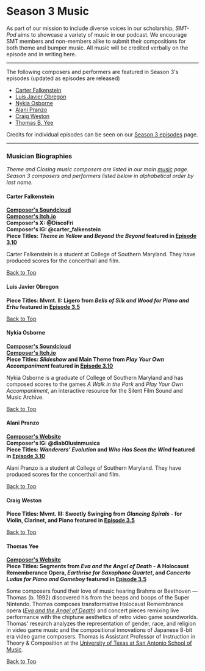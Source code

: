 <div class="hero-image" style="background-image: url('/images/pexels-kai-pilger-1132147.jpg');" alt="Headphones on a keyboard. Credit: Photo by Kai Pilger">
  <div class="hero-text" style = "left:150px">
    <h1>Season 3 Music</h1>
  </div>
</div>

As part of our mission to include diverse voices in our scholarship, _SMT-Pod_ aims to showcase a variety of music in our podcast. We encourage SMT members and non-members alike to submit their compositions for both theme and bumper music. All music will be credited verbally on the episode and in writing here.

<hr>
<div id="s3features">
<p>The following composers and performers are featured in Season 3's episodes (updated as episodes are released)</p>
<ul>
<li><a href="#falkenstein">Carter Falkenstein</a></li>
<li><a href="#obregon">Luis Javier Obregon</a></li>
<li><a href="#osborne">Nykia Osborne</a></li>
<li><a href="#pranzo">Alani Pranzo</a></li>
<li><a href="#weston">Craig Weston</a></li>
<li><a href="#yee">Thomas B. Yee</a></li>
</ul>

<p>Credits for individual episodes can be seen on our <a href="/episodes/season03">Season 3 episodes</a> page.</p>
<hr>
<div id="s3composerbios">
<h3>Musician Biographies</h3>
<p><em>Theme and Closing music composers are listed in our main <a href="/music#composerbios">music</a> page. Season 3 composers and performers listed below in alphabetical order by last name.</em></p>

<div class="biobox" id="falkenstein">
<a name="falkenstein"></a>
<h4><strong>Carter Falkenstein</strong></h4>
<p style="font-size: 14px; font-weight: bold;"><a href="https://soundcloud.com/discofry" target="_blank">Composer's Soundcloud</a><br/>
<a href="https://discofry.itch.io/" target="_blank">Composer's Itch.io</a><br/>
Composer's X: @DiscoFri<br/>
Composer's IG: @carter_falkenstein<br/>
Piece Titles: <em>Theme in Yellow</em> and <em>Beyond the Beyond</em> featured in <a href="/episodes/season03/#e3.10">Episode 3.10</a><br/>
</p>
<p>Carter Falkenstein is a student at College of Southern Maryland. They have produced scores for the concerthall and film.
</p>
<a class="to-top" href="#top">Back to Top</a>
</div>

<div class="biobox" id="obregon">
<a name="obregon"></a>
<h4><strong>Luis Javier Obregon</strong></h4>
<p style="font-size: 14px; font-weight: bold;">
Piece Titles: Mvmt. II: Ligero from <em>Bells of Silk and Wood for Piano and Erhu</em> featured in <a href="/episodes/season03/#e3.5">Episode 3.5</a><br/>
</p>
<a class="to-top" href="#top">Back to Top</a>
</div>

<div class="biobox" id="osborne">
<a name="osborne"></a>
<h4><strong>Nykia Osborne</strong></h4>
<p style="font-size: 14px; font-weight: bold;"><a href="https://soundcloud.com/nykia-osborne" target="_blank">Composer's Soundcloud</a><br/>
<a href="https://nykiao.itch.io" target="_blank">Composer's Itch.io</a><br/>
Piece Titles: <em>Slideshow</em> and Main Theme from <em>Play Your Own Accompaniment</em> featured in <a href="/episodes/season03/#e3.10">Episode 3.10</a><br/>
</p>
<p>Nykia Osborne is a graduate of College of Southern Maryland and has composed scores to the games <em>A Walk in the Park</em> and <em>Play Your Own Accompaniment</em>, an interactive resource for the Silent Film Sound and Music Archive.
</p>
<a class="to-top" href="#top">Back to Top</a>
</div>

<div class="biobox" id="pranzo">
<a name="pranzo"></a>
<h4><strong>Alani Pranzo</strong></h4>
<p style="font-size: 14px; font-weight: bold;"><a href="https://sites.google.com/view/alanipranzomusic/home?authuser=1" target="_blank">Composer's Website</a><br/>
Composer's IG: @diab0lusinmusica<br/>
Piece Titles: <em>Wanderers’ Evolution</em> and <em>Who Has Seen the Wind</em> featured in <a href="/episodes/season03/#e3.10">Episode 3.10</a><br/>
</p>
<p>Alani Pranzo is a student at College of Southern Maryland. They have produced scores for the concerthall and film.
</p>
<a class="to-top" href="#top">Back to Top</a>
</div>

<div class="biobox" id="weston">
<a name="weston"></a>
<h4><strong>Craig Weston</strong></h4>
<p style="font-size: 14px; font-weight: bold;">
Piece Titles: Mvmt. III: Sweetly Swinging from <em>Glancing Spirals</em> - for Violin, Clarinet, and Piano featured in <a href="/episodes/season03/#e3.5">Episode 3.5</a><br/>
</p>
<a class="to-top" href="#top">Back to Top</a>
</div>

<div class="biobox" id="yee">
<a name="yee"></a>
<h4><strong>Thomas Yee</strong></h4>
<p style="font-size: 14px; font-weight: bold;"><a href="https://www.thomasbyee.com" target="_blank">Composer's Website</a><br/>
Piece Titles: Segments from <em>Eva and the Angel of Death</em> - A Holocaust Rememberance Opera, <em>Earthrise for Saxophone Quartet</em>, and <em>Concerto Ludus for Piano and Gameboy</em> featured in <a href="/episodes/season03/#e3.5">Episode 3.5</a><br/>
</p>
<p>Some composers found their love of music hearing Brahms or Beethoven — Thomas (b. 1992) discovered his from the beeps and boops of the Super Nintendo. Thomas composes transformative Holocaust Remembrance opera (<em><a href="https://vimeo.com/793376598" target="_blank">Eva and the Angel of Death</a></em>) and concert pieces remixing live performance with the chiptune aesthetics of retro video game soundworlds. Thomas' research analyzes the representation of gender, race, and religion in video game music and the compositional innovations of Japanese 8-bit era video game composers. Thomas is Assistant Professor of Instruction in Theory & Composition at the <a href="https://colfa.utsa.edu/music/" target="_blank">University of Texas at San Antonio School of Music</a>.
</p>
<a class="to-top" href="#top">Back to Top</a>
</div>

</div>
</div>
